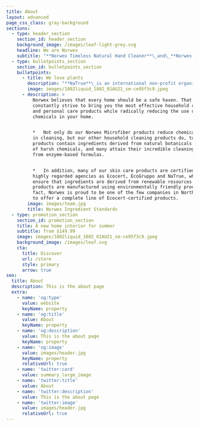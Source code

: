 ```yaml
---
title: About
layout: advanced
page_css_class: gray-background
sections:
  - type: header_section
    section_id: header_section
    background_image: /images/leaf-light-grey.svg
    headline: We are Norwex
    subtitle: "**Norwex Timeless Natural Hand Cleaner**\_and\_**Norwex Timeless Relaxation Rescue Gel**\_have been certified by two reputable certification agencies, EcoGruppo and NaTrue.\n\n\n\n![](https://shopus.norwex.biz/en_US/media-manager/cms-media/na-media/1471268745/149/)\n\n**EcoGruppo**, an Italian certification body, ensures that products are formulated with very pure raw materials, particularly from organic farming. EcoGruppo helps ensure eco-sustainable production within agriculture, manufacturing, processing and service industries to guarantee the absence of GMO and ionizing radiation, as well as pesticides and synthetic substances. EcoGruppo ensures that all ingredients and manufacturing processes reflect its organic certification requirements.\n"
  - type: bulletpoints_section
    section_id: bulletpoints_section
    bulletpoints:
      - title: We love plants
        description: "**NaTrue**\_is an international non-profit organization that promotes organic farming and acts to protect biodiversity. NaTrue certification means the product possesses the following attributes:\_\n\n\n\n*   Natural and organic ingredients\n\n*   Soft Manufacturing Processes\n\n*   Environmentally friendly practices\n\n*   No synthetic fragrances and colors\n\n*   No petroleum-derived products\n\n*   No GMOs\n\n*   No irradiation of end product or botanical ingredients\n\n*   Products must not be tested on animals\_\n\n![](https://shopus.norwex.biz/en_US/media-manager/cms-media/na-media/1475899156/411/)\n\n\_\n\n**BDIH**\_is an international organization that ensures the product is free from:\n\n*   Organic or synthetic dyes\n\n*   Synthetic fragrances\n\n*   Ethoxylated raw materials\n\n*   Silicones\n\n*   Paraffins and other petroleum products\n\nThe Norwex Body Lotion, Shower Gel and Hand Cream have all been certified by NaTrue and BDIH.\n"
        image: images/1802liquid_1802_01AU21_sm-ce95f3c9.jpeg
      - description: >
          Norwex believes that every home should be a safe haven. That’s why we
          constantly strive to bring you the most effective household cleaning
          and personal care products while radically reducing the use of
          chemicals in your home.


          *   Not only do our Norwex Microfiber products reduce chemicals used
          in cleaning, but our other household cleaning products do, too. These
          products contain ingredients derived from natural botanicals instead
          of harsh chemicals, and many attain their incredible cleaning power
          from enzyme-based formulas.


          *   In addition, many of our skin care products are certified by such
          highly regarded agencies as Ecocert, EcoGruppo and NaTrue, which
          ensure that ingredients are derived from renewable resources and that
          products are manufactured using environmentally friendly processes. In
          fact, Norwex is proud to be one of the few companies in North America
          to offer a complete line of Ecocert-certified products.
        image: images/team.jpg
        title: Norwex Ingredient Standards
  - type: promotion_section
    section_id: promotion_section
    title: A new home interior for summer
    subtitle: from $149.99
    image: images/1802liquid_1802_01AU21_sm-ce95f3c9.jpeg
    background_image: /images/leaf.svg
    cta:
      title: Discover
      url: /store
      style: primary
      arrow: true
seo:
  title: About
  description: This is the about page
  extra:
    - name: 'og:type'
      value: website
      keyName: property
    - name: 'og:title'
      value: About
      keyName: property
    - name: 'og:description'
      value: This is the about page
      keyName: property
    - name: 'og:image'
      value: images/header.jpg
      keyName: property
      relativeUrl: true
    - name: 'twitter:card'
      value: summary_large_image
    - name: 'twitter:title'
      value: About
    - name: 'twitter:description'
      value: This is the about page
    - name: 'twitter:image'
      value: images/header.jpg
      relativeUrl: true
---
```

